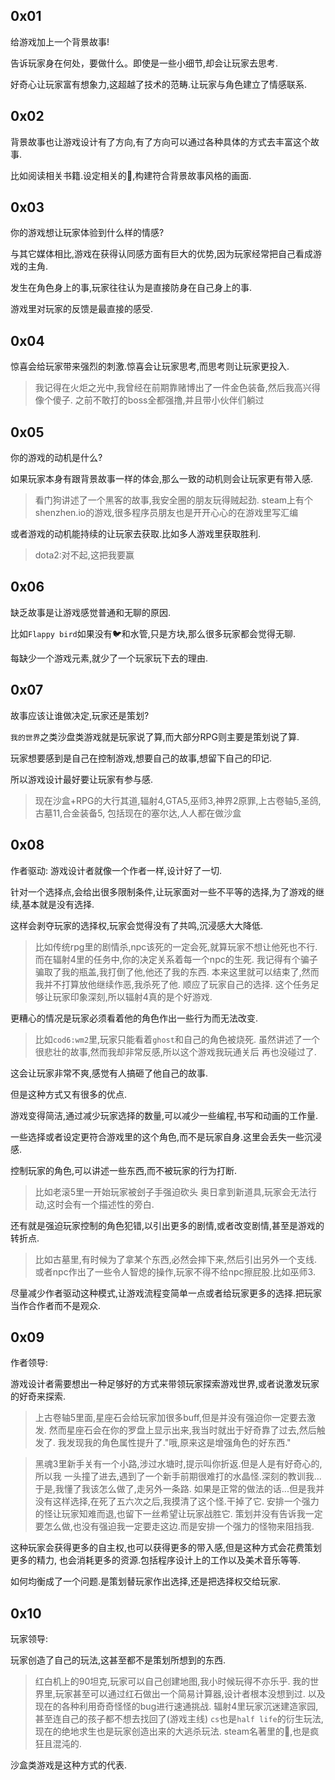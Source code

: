 ## 0x01

给游戏加上一个背景故事!

告诉玩家身在何处，要做什么。即使是一些小细节,却会让玩家去思考.

好奇心让玩家富有想象力,这超越了技术的范畴.让玩家与角色建立了情感联系.

## 0x02

背景故事也让游戏设计有了方向,有了方向可以通过各种具体的方式去丰富这个故事.

比如阅读相关书籍.设定相关的🎵️,构建符合背景故事风格的画面.

## 0x03

你的游戏想让玩家体验到什么样的情感?

与其它媒体相比,游戏在获得认同感方面有巨大的优势,因为玩家经常把自己看成游戏的主角.

发生在角色身上的事,玩家往往认为是直接防身在自己身上的事.

游戏里对玩家的反馈是最直接的感受.

## 0x04

惊喜会给玩家带来强烈的刺激.惊喜会让玩家思考,而思考则让玩家更投入.

>我记得在火炬之光中,我曾经在前期靠赌博出了一件金色装备,然后我高兴得像个傻子.
>之前不敢打的boss全都强撸,并且带小伙伴们躺过


## 0x05

你的游戏的动机是什么?

如果玩家本身有跟背景故事一样的体会,那么一致的动机则会让玩家更有带入感.
>看门狗讲述了一个黑客的故事,我安全圈的朋友玩得贼起劲.
>steam上有个shenzhen.io的游戏,很多程序员朋友也是开开心心的在游戏里写汇编

或者游戏的动机能持续的让玩家去获取.比如多人游戏里获取胜利.
>dota2:对不起,这把我要赢

## 0x06

缺乏故事是让游戏感觉普通和无聊的原因.

比如`Flappy bird`如果没有🐦️和水管,只是方块,那么很多玩家都会觉得无聊.

每缺少一个游戏元素,就少了一个玩家玩下去的理由.

## 0x07
故事应该让谁做决定,玩家还是策划?

`我的世界`之类沙盘类游戏就是玩家说了算,而大部分RPG则主要是策划说了算.

玩家想要感到是自己在控制游戏,想要自己的故事,想留下自己的印记.

所以游戏设计最好要让玩家有参与感.

>现在沙盒+RPG的大行其道,辐射4,GTA5,巫师3,神界2原罪,上古卷轴5,圣鸽,古墓11,合金装备5,
>包括现在的塞尔达,人人都在做沙盒

## 0x08

作者驱动:
游戏设计者就像一个作者一样,设计好了一切.

针对一个选择点,会给出很多限制条件,让玩家面对一些不平等的选择,为了游戏的继续,基本就是没有选择.

这样会剥夺玩家的选择权,玩家会觉得没有了共鸣,沉浸感大大降低.

>比如传统rpg里的剧情杀,npc该死的一定会死,就算玩家不想让他死也不行.
>而在辐射4里的任务中,你的决定关系着每一个npc的生死.
>我记得有个骗子骗取了我的瓶盖,我打倒了他,他还了我的东西.
>本来这里就可以结束了,然而我并不打算放他继续作恶,我杀死了他.
>顺应了玩家自己的选择.
>这个任务足够让玩家印象深刻,所以辐射4真的是个好游戏.

更糟心的情况是玩家必须看着他的角色作出一些行为而无法改变.

>比如`cod6:wm2`里,玩家只能看着`ghost`和自己的角色被烧死.
>虽然讲述了一个很悲壮的故事,然而我却非常反感,所以这个游戏我玩通关后
>再也没碰过了.

这会让玩家非常不爽,感觉有人搞砸了他自己的故事.

但是这种方式又有很多的优点.

游戏变得简洁,通过减少玩家选择的数量,可以减少一些编程,书写和动画的工作量.

一些选择或者设定更符合游戏里的这个角色,而不是玩家自身.这里会丢失一些沉浸感.

控制玩家的角色,可以讲述一些东西,而不被玩家的行为打断.

>比如老滚5里一开始玩家被刽子手强迫砍头
>奥日拿到新道具,玩家会无法行动,这时会有一个描述性的旁白.

还有就是强迫玩家控制的角色犯错,以引出更多的剧情,或者改变剧情,甚至是游戏的转折点.

>比如古墓里,有时候为了拿某个东西,必然会摔下来,然后引出另外一个支线.
>或者npc作出了一些令人智熄的操作,玩家不得不给npc擦屁股.比如巫师3.

尽量减少作者驱动这种模式,让游戏流程变简单一点或者给玩家更多的选择.把玩家当作合作者而不是观众.


## 0x09
作者领导:

游戏设计者需要想出一种足够好的方式来带领玩家探索游戏世界,或者说激发玩家的好奇来探索.
>上古卷轴5里面,星座石会给玩家加很多buff,但是并没有强迫你一定要去激发.
>然而星座石会在你的罗盘上显示出来,我当时就出于好奇靠了过去,然后触发了.
>我发现我的角色属性提升了."哦,原来这是增强角色的好东西."

>黑魂3里新手关有一个小路,涉过水塘时,提示叫你折返.但是人是有好奇心的,所以我
>一头撞了进去,遇到了一个新手前期很难打的水晶怪.深刻的教训我...于是,我懂了我该怎么做了,走另外一条路.
>如果是正常的做法的话...但是我并没有这样选择,在死了五六次之后,我摸清了这个怪.干掉了它.
>安排一个强力的怪让玩家知难而退,也留下一丝希望让玩家战胜它.
>策划并没有告诉我一定要怎么做,也没有强迫我一定要走这边.而是安排一个强力的怪物来阻挡我.

这种玩家会获得更多的自主权,也可以获得更多的带入感,但是这种方式会花费策划更多的精力,
也会消耗更多的资源.包括程序设计上的工作以及美术音乐等等.

如何均衡成了一个问题.是策划替玩家作出选择,还是把选择权交给玩家.

## 0x10
玩家领导:

玩家创造了自己的玩法,这甚至都不是策划所想到的东西.

>红白机上的90坦克,玩家可以自己创建地图,我小时候玩得不亦乐乎.
>我的世界里,玩家甚至可以通过红石做出一个简易计算器,设计者根本没想到过.
>以及现在的各种利用奇奇怪怪的bug进行速通挑战.
>辐射4里玩家沉迷建造家园,甚至连自己的孩子都不想去找回了(游戏主线)
>`cs`也是`half life`的衍生玩法,现在的绝地求生也是玩家创造出来的大逃杀玩法.
>steam名著里的🐏️,也是疯狂且混沌的.

沙盒类游戏是这种方式的代表.




